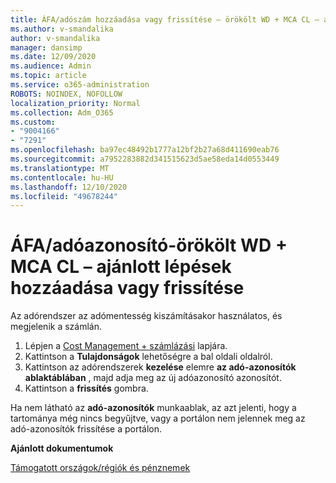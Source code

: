 ```yaml
---
title: ÁFA/adószám hozzáadása vagy frissítése – örökölt WD + MCA CL – ajánlott lépések
ms.author: v-smandalika
author: v-smandalika
manager: dansimp
ms.date: 12/09/2020
ms.audience: Admin
ms.topic: article
ms.service: o365-administration
ROBOTS: NOINDEX, NOFOLLOW
localization_priority: Normal
ms.collection: Adm_O365
ms.custom:
- "9004166"
- "7291"
ms.openlocfilehash: ba97ec48492b1777a12bf2b27a68d411690eab76
ms.sourcegitcommit: a7952283882d341515623d5ae58eda14d0553449
ms.translationtype: MT
ms.contentlocale: hu-HU
ms.lasthandoff: 12/10/2020
ms.locfileid: "49678244"
---
```

# <a name="add-or-update-vattax-id---legacy-wd--mca-cl---recommended-steps"></a>ÁFA/adóazonosító-örökölt WD + MCA CL – ajánlott lépések hozzáadása vagy frissítése

Az adórendszer az adómentesség kiszámításakor használatos, és megjelenik a számlán.

1. Lépjen a [Cost Management + számlázási](https://ms.portal.azure.com/#blade/Microsoft_Azure_GTM/ModernBillingMenuBlade/Overview) lapjára. 
2. Kattintson a **Tulajdonságok** lehetőségre a bal oldali oldalról. 
3. Kattintson az adórendszerek **kezelése** elemre **az adó-azonosítók ablaktáblában** , majd adja meg az új adóazonosító azonosítót.
4. Kattintson a **frissítés** gombra. 

Ha nem látható az **adó-azonosítók** munkaablak, az azt jelenti, hogy a tartománya még nincs begyűjtve, vagy a portálon nem jelennek meg az adó-azonosítók frissítése a portálon.

**Ajánlott dokumentumok**

[Támogatott országok/régiók és pénznemek](https://azure.microsoft.com/pricing/faq/)

